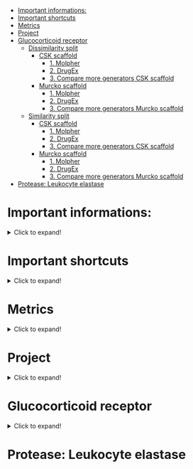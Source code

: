
- [Important informations:](#important-informations)
- [Important shortcuts](#important-shortcuts)
- [Metrics](#metrics)
- [Project](#project)
- [Glucocorticoid receptor](#glucocorticoid-receptor)
  - [Dissimilarity split](#dissimilarity-split)
    - [CSK scaffold](#csk-scaffold)
      - [1. Molpher](#1-molpher)
      - [2. DrugEx](#2-drugex)
      - [3. Compare more generators CSK scaffold](#3-compare-more-generators-csk-scaffold)
    - [Murcko scaffold](#murcko-scaffold)
      - [1. Molpher](#1-molpher-1)
      - [2. DrugEx](#2-drugex-1)
      - [3. Compare more generators Murcko scaffold](#3-compare-more-generators-murcko-scaffold)
  - [Similarity split](#similarity-split)
    - [CSK scaffold](#csk-scaffold-1)
      - [1. Molpher](#1-molpher-2)
      - [2. DrugEx](#2-drugex-2)
      - [3. Compare more generators CSK scaffold](#3-compare-more-generators-csk-scaffold-1)
    - [Murcko scaffold](#murcko-scaffold-1)
      - [1. Molpher](#1-molpher-3)
      - [2. DrugEx](#2-drugex-3)
      - [3. Compare more generators Murcko scaffold](#3-compare-more-generators-murcko-scaffold-1)
- [Protease: Leukocyte elastase](#protease-leukocyte-elastase)

# Important informations: 

<details>
  <summary>Click to expand!</summary>
  
* ChEMBL 31: download 18.1.2023
* conda environment is rdkit-env(conda activate rdkit-env)
* data are download in 22.02.2023
* Used descriptors: Morgan Fingerprint r=3, 2048
* Threshold for nuclear receptor - <0-100> nM
* Threshold for protease - <0-1000> nM
* IC50 - pouzita merena aktivita
* for splitting to 5 clusters used Kmedoids algorithm with Tanimoto distance (because in K-medoids we can change the distance, because in K-means they used Euclidian distance)

</details>



# Important shortcuts
<details>
  <summary>Click to expand!</summary>

* cIS = compound Input Set
* sIS = scaffold Input Set
* cRS = compound Recall Set
* sRS = scaffold Recall Set
* cOS = compound Output Set
* dis = Dissimilarity split
* sim = Similarity split

</details>



# Metrics
<details>
  <summary>Click to expand!</summary>

<script src="https://polyfill.io/v3/polyfill.min.js?features=es6"></script>
<script id="MathJax-script" async src="https://cdn.jsdelivr.net/npm/mathjax@3/es5/tex-mml-chtml.js"></script>
Here we need to add information about metrics and formula


tRS - count of active compounds which have active scaffold in cOS<br/>
SS - cOS size <br/>
NS - unique new scaffolds in cOS<br/>
NAS - unique active scaffolds in cRS<br/>
UAS - unique scaffods in cRS <br/>

|             | |
|-------------|-|
|▪ True positive recall all (TUPOR) – | $$TUPOR = {{NAS} \over UAS}$$ |
|▪ Set scaffold yield (SESY) –| $$SESY = {{NS} \over SS}$$ |
|▪ Absolute set scaffold recall (ASER) –| $$ASER = {{tRS} \over SS}$$ |

</details>



# Project
<details>
  <summary>Click to expand!</summary>

The goal of the project is to experimentally test the behavior of metrics I have designed for two different molecular generators and compare them with each other. Within the scope of this project, two molecular generators will be tested: DrugEx, which is based on deep learning, and Molpher, which is based on evolutionary algorithms.

<img src = "img/main_steps.jpg" width = '30%' height = "20%">

<font size = "3"><strong> Split into Input Set and Recall Set:</strong></font>

For splitting data to clusters we convert data to CSK scaffolds and try to split data based the scaffold similarity(tanimoto distance) using K-medoids algorithm <br/>
We divided all data for 5 clusters, and then for "dissimilarity" part we selectd four clusters for sIS and another one to sRS. And we done this five times. Than for creating cIS and cRS we found all compound wich have scaffold in sIS and sRS.</br>

<img src = "img/dissimilarity_split.jpg" width = '30%' height = "50%">

We divided all data for 5 clusters, and then for "similarity" part we select 20% from each clusters for sRS and other 80% from each cluster for sIS.

<img src = "img/similarity_split.jpg" width = '30%' height = "50%">

Clusters similarity (morgan fingerprint created by CSK scaffold, for calculation similarity using jaccard coefficient(Tanimoto similarity)):

||Cluster_0 |Cluster_1  | Cluster_2 | Cluster_3  | Cluster_4  |
|-------------|-------|-------|-------|---|-|
|Cluster_0| 1.0| 0.292929 | 0.27027| 0.220588|0.411765|
|Cluster_1| 0.292929| 1.0 | 0.237113|0.184783|0.270833|
|Cluster_2| 0.27027| 0.237113 | 1.0|0.315789|0.239437|
|Cluster_3| 0.220588 | 0.184783 | 0.315789|1.0|0.184615|
|Cluster_4| 0.411765 | 0.270833 | 0.239437|0.184615|1.0|

<br/>
<details>
  <summary><font size = "3"><strong> For see scaffolds in each cluster click to expand!</strong></font></summary>

|  cluster 0: |  cluster 1: | 
| ------------ | --- |
|<img src = "img/clusters/scaffolds_in_cluster_0.png" width = '90%' height = "50%">| <img src = "img/clusters/scaffolds_in_cluster_1.png" width = '90%' height = "50%">|

|  cluster 2: |  cluster 3: |
| ------------ | --- |
|<img src = "img/clusters/scaffolds_in_cluster_2.png" width = '80%' height = "50%">| <img src = "img/clusters/scaffolds_in_cluster_3.png" width = '80%' height = "50%">|

|  cluster 4: |  
| ------------ |
|<img src = "img/clusters/scaffolds_in_cluster_4.png" width = '80%' height = "50%">| 
</details>
<br/>

<details>
  <summary><font size = "3"><strong> For see statistic inside each cluster and Maximal and minimal tanimoto similarity in compounds click to expand!</strong></font></summary>

<details>
  <summary>
<font size = "4"><strong> Cluster_0:</strong></font></summary>

|  Statistics: | 
| ------------ | 
|<img src = "img/clusters/cluster_0/describe.png" width = '100%' height = "50%">|

|  Max_tanimoto: | 
| ------------ | 
|<img src = "img/clusters/cluster_0/max_tanimoto.png" width = '80%' height = "50%">| 

|  Min_tanimoto: | 
| ------------ | 
|<img src = "img/clusters/cluster_0/min_tanimoto.png" width = '80%' height = "50%">| 
</details>

<details>
  <summary><font size = "4"><strong> Cluster_1:</strong></font></summary>

|  Statistics: | 
| ------------ | 
|<img src = "img/clusters/cluster_1/describe.png" width = '100%' height = "50%">|

|  Max_tanimoto: | 
| ------------ | 
|<img src = "img/clusters/cluster_1/max_tanimoto.png" width = '80%' height = "50%">| 

|  Min_tanimoto: | 
| ------------ | 
|<img src = "img/clusters/cluster_1/min_tanimoto.png" width = '80%' height = "50%">| 

</details>
<details>
  <summary><font size = "4"><strong> Cluster_2:</strong></font></summary>

|  Statistics: | 
| ------------ | 
|<img src = "img/clusters/cluster_2/describe.png" width = '100%' height = "50%">|

|  Max_tanimoto: | 
| ------------ | 
|<img src = "img/clusters/cluster_2/max_tanimoto.png" width = '80%' height = "50%">| 

|  Min_tanimoto: | 
| ------------ | 
|<img src = "img/clusters/cluster_2/min_tanimoto.png" width = '80%' height = "50%">| 

</details>
<details>
  <summary><font size = "4"><strong> Cluster_3:</strong></font></summary>

|  Statistics: | 
| ------------ | 
|<img src = "img/clusters/cluster_3/describe.png" width = '100%' height = "50%">|

|  Max_tanimoto: | 
| ------------ | 
|<img src = "img/clusters/cluster_3/max_tanimoto.png" width = '80%' height = "50%">| 

|  Min_tanimoto: | 
| ------------ | 
|<img src = "img/clusters/cluster_3/min_tanimoto.png" width = '80%' height = "50%">| 

</details>
<details>
  <summary><font size = "4"><strong> Cluster_4:</strong></font></summary>

|  Statistics: | 
| ------------ | 
|<img src = "img/clusters/cluster_4/describe.png" width = '100%' height = "50%">|

|  Max_tanimoto: | 
| ------------ | 
|<img src = "img/clusters/cluster_4/max_tanimoto.png" width = '80%' height = "50%">| 

|  Min_tanimoto: | 
| ------------ | 
|<img src = "img/clusters/cluster_4/min_tanimoto.png" width = '80%' height = "50%">| 

</details>
<details>
  <summary><font size = "4"><strong> All statistics:</strong></font></summary>

|  cluster 0: |  cluster 1: |  cluster 2: |  cluster 3: |  cluster 4: | 
| ------------ | --- |--- |--- |--- |
|<img src = "img/clusters/cluster_0/describe.png" width = '90%' height = "50%">| <img src = "img/clusters/cluster_1/describe.png" width = '90%' height = "50%">|<img src = "img/clusters/cluster_2/describe.png" width = '90%' height = "50%">|<img src = "img/clusters/cluster_3/describe.png" width = '90%' height = "50%">|<img src = "img/clusters/cluster_4/describe.png" width = '90%' height = "50%">|
</details>
</details>
</details>


# Glucocorticoid receptor
<details>
  <summary>Click to expand!</summary>

## Dissimilarity split
<details>
  <summary></summary>


### CSK scaffold
<details>
  <summary></summary>

#### 1. Molpher
<details>
  <summary></summary>

 I ran 135 022 jobs in the cluster. 

<details>
  <summary>For information about runs click to expand!</summary>

<font size = "2"><strong> Percentage Table for completed/good runs:</strong></font>

| Name | Ended runs | Percentage |All running runs    | Not good runs|
|-------------|-------|-------|-------|--|
|Cluster_0_dis| 11 039| 41.3% | 26 732|15693|
|Cluster_1_dis| 11 013| 38.3% | 28 730|17717|
|Cluster_2_dis| 11 093| 41.5% | 26 732|15639|
|Cluster_3_dis| 7 755 | 28.3% | 27 389|19634|
|Cluster_4_dis| 5 814 | 22.8% | 25 439|19625
</details>

<details>
  <summary>For information about time click to expand!</summary>
<font size = "2"><strong> Table for time for each cluster:</strong></font>

| Name | Times in hour for good runs| Times for bad runs| 
|-------------|-------|---|
|Cluster_0_dis| 140.3|5230|
|Cluster_1_dis| 92.74|5905|
|Cluster_2_dis| 95.14|5213|
|Cluster_3_dis| 100 |6544|
|Cluster_4_dis| 103 |6541|

<font size = "2"><strong>
* Avarage time: 106.236
* Avarage time for bad runs:  20 min
* Avarage time for Molpher running: 5993 hours
</strong></font>
</details>


<font size = "3"><strong> Resulting table for dissimilarity split and CSK scaffolds:</strong></font>


[HTML file with results](data/results/Glucocorticoid_receptor/csk_scaffolds/dis/Molpher/df_all_clusters_with_mean.html)



| name         | type_cluster | scaffold | uniq_scaffolds | set_size    | TUPOR_ | TUPOR     | SESY      | ASER      | tRS     |
| ------------ | ------------ | -------- | -------------- | ----------- | ------ | --------- | --------- | --------- | ------- |
| Molpher_0    | dis          | csk      | 135,545.0      | 1,187,859.0 | 16/42  | 0.3809524 | 0.1141087 | 0.0033868 | 4,023.0 |
| Molpher_1    | dis          | csk      | 132,077.0      | 1,211,203.0 | 18/36  | 0.5       | 0.1090461 | 0.0013293 | 1,610.0 |
| Molpher_2    | dis          | csk      | 137,303.0      | 1,178,785.0 | 12/42  | 0.2857143 | 0.1164784 | 0.0002333 | 275.0   |
| Molpher_3    | dis          | csk      | 116,723.0      | 891,650.0   | 23/40  | 0.575     | 0.1309067 | 0.0077059 | 6,871.0 |
| Molpher_4    | dis          | csk      | 106,618.0      | 707,678.0   | 38/46  | 0.826087  | 0.1506589 | 0.0107182 | 7,585.0 |
| Molpher_mean | dis          | csk      | 125,653.2      | 1,035,435.0 | -      | 0.5135507 | 0.1242398 | 0.0046747 | 4,072.8 |




|   <!-- -->              |    <!-- -->             |    <!-- -->             |
|-------------------------|-------------------------|-------------------------|
|<img src = "img/plots/Glucocorticoid_receptor/dis/csk_scaffolds/Molpher/metrics_compare_TUPOR_to_ASER.png" width = '80%' height = "50%">| <img src = "img/plots/Glucocorticoid_receptor/dis/csk_scaffolds/Molpher/metrics_compare_dual_TUPOR_to_ASER.png" width = '80%' height = "50%">|<img src = "img/plots/Glucocorticoid_receptor/dis/csk_scaffolds/Molpher/scatter_plot_metrics_compare_TUPOR_to_ASER.png" width = '80%' height = "50%">|
<img src = "img/plots/Glucocorticoid_receptor/dis/csk_scaffolds/Molpher/metrics_compare_SESY_to_ASER.png" width = '80%' height = "50%">| <img src = "img/plots/Glucocorticoid_receptor/dis/csk_scaffolds/Molpher/metrics_compare_dual_SESY_to_ASER.png" width = '80%' height = "50%">|<img src = "img/plots/Glucocorticoid_receptor/dis/csk_scaffolds/Molpher/scatter_plot_metrics_compare_SESY_to_ASER.png" width = '80%' height = "50%">|
<img src = "img/plots/Glucocorticoid_receptor/dis/csk_scaffolds/Molpher/metrics_compare_TUPOR_to_SESY.png" width = '80%' height = "50%">| <img src = "img/plots/Glucocorticoid_receptor/dis/csk_scaffolds/Molpher/metrics_compare_dual_TUPOR_to_SESY.png" width = '80%' height = "50%">|<img src = "img/plots/Glucocorticoid_receptor/dis/csk_scaffolds/Molpher/scatter_plot_metrics_compare_TUPOR_to_SESY.png" width = '80%' height = "50%">|
<img src = "img/plots/Glucocorticoid_receptor/dis/csk_scaffolds/Molpher/metrics_compare_uniq_scaffolds_to_tRS.png" width = '80%' height = "50%">| <img src = "img/plots/Glucocorticoid_receptor/dis/csk_scaffolds/Molpher/metrics_compare_dual_uniq_scaffolds_to_tRS.png" width = '80%' height = "50%">|<img src = "img/plots/Glucocorticoid_receptor/dis/csk_scaffolds/Molpher/scatter_plot_metrics_compare_uniq_scaffolds_to_tRS.png" width = '80%' height = "50%">|

<details>
  <summary><font size = "2"> Two the most common active scaffolds with count:</font></summary>

|  cluster 0: |  cluster 1: | 
| ------------ | --- |
|<img src = "img/the_most_common_scaffolds/Glucocorticoid_receptor/dis/csk_scaffolds/Molpher/the_most_common_0.png" width = '500%' height = "80%">| <img src = "img/the_most_common_scaffolds/Glucocorticoid_receptor/dis/csk_scaffolds/Molpher/the_most_common_1.png" width = '150%' height = "80%">|

|  cluster 2: |  cluster 3: |
| ------------ | --- |
|<img src = "img/the_most_common_scaffolds/Glucocorticoid_receptor/dis/csk_scaffolds/Molpher/the_most_common_2.png" width = '150%' height = "80%">| <img src = "img/the_most_common_scaffolds/Glucocorticoid_receptor/dis/csk_scaffolds/Molpher/the_most_common_3.png" width = '150%' height = "80%">|

|  cluster 4: |  
| ------------ |
|<img src = "img/the_most_common_scaffolds/Glucocorticoid_receptor/dis/csk_scaffolds/Molpher/the_most_common_4.png" width = '150%' height = "80%">| 
</details>
<br/>

<details>
  <summary><font size = "2"> The most common scaffolds (calculation using active and non-active scaffolds):</font></summary>

|  cluster 0: |  cluster 1: | 
| ------------ | --- |
|<img src = "img/the_most_common_scaffolds/Glucocorticoid_receptor/dis/csk/Molpher/the_most_common_within_every_clusters_0.png" width = '120%' height = "120%">| <img src = "img/the_most_common_scaffolds/Glucocorticoid_receptor/dis/csk/Molpher/the_most_common_within_every_clusters_1.png" width = '120%' height = "120%">|

|  cluster 2: |  cluster 3: |
| ------------ | --- |
|<img src = "img/the_most_common_scaffolds/Glucocorticoid_receptor/dis/csk/Molpher/the_most_common_within_every_clusters_2.png" width = '120%' height = "120%">| <img src = "img/the_most_common_scaffolds/Glucocorticoid_receptor/dis/csk/Molpher/the_most_common_within_every_clusters_3.png" width = '120%' height = "120%">|

|  cluster 4: |  
| ------------ |
|<img src = "img/the_most_common_scaffolds/Glucocorticoid_receptor/dis/csk/Molpher/the_most_common_within_every_clusters_4.png" width = '120%' height = "120%">|
</details>
</details>

#### 2. DrugEx

<details>
  <summary></summary>

<details>
  <summary>For information about time click to expand!</summary>

| Name | Times in hour|
|-------------|-------|
|Cluster_0_dis| 32.16|
|Cluster_1_dis| 34.11|
|Cluster_2_dis| 35.48|
|Cluster_3_dis| 30.7|
|Cluster_4_dis| 32.86|

<br/>
<font size = "2"><strong> Avarage time: 33.062 </strong></font>

</details>

<font size = "3"><strong> Resulting table for dissimilarity split and CSK scaffolds:</strong></font>


[HTML file with results](data/results/Glucocorticoid_receptor/csk_scaffolds/dis/DrugEx/df_all_clusters_with_mean.html)


| name        | type_cluster | scaffold | uniq_scaffolds | set_size    | TUPOR_ | TUPOR     | SESY      | ASER      | tRS     |
| ----------- | ------------ | -------- | -------------- | ----------- | ------ | --------- | --------- | --------- | ------- |
| DrugEx_0    | dis          | csk      | 135,545.0      | 1,187,859.0 | 16/42  | 0.3809524 | 0.1141087 | 0.0033868 | 4,023.0 |
| DrugEx_1    | dis          | csk      | 132,077.0      | 1,211,203.0 | 18/36  | 0.5       | 0.1090461 | 0.0013293 | 1,610.0 |
| DrugEx_2    | dis          | csk      | 137,303.0      | 1,178,785.0 | 12/42  | 0.2857143 | 0.1164784 | 0.0002333 | 275.0   |
| DrugEx_3    | dis          | csk      | 116,723.0      | 891,650.0   | 23/40  | 0.575     | 0.1309067 | 0.0077059 | 6,871.0 |
| DrugEx_4    | dis          | csk      | 106,618.0      | 707,678.0   | 38/46  | 0.826087  | 0.1506589 | 0.0107182 | 7,585.0 |
| DrugEx_mean | dis          | csk      | 125,653.2      | 1,035,435.0 | -      | 0.5135507 | 0.1242398 | 0.0046747 | 4,072.8 |




|   <!-- -->              |    <!-- -->             |    <!-- -->             |
|-------------------------|-------------------------|-------------------------|
|<img src = "img/plots/Glucocorticoid_receptor/dis/csk_scaffolds/DrugEx/metrics_compare_TUPOR_to_ASER.png" width = '80%' height = "50%">| <img src = "img/plots/Glucocorticoid_receptor/dis/csk_scaffolds/DrugEx/metrics_compare_dual_TUPOR_to_ASER.png" width = '80%' height = "50%">|<img src = "img/plots/Glucocorticoid_receptor/dis/csk_scaffolds/DrugEx/scatter_plot_metrics_compare_TUPOR_to_ASER.png" width = '80%' height = "50%">|
<img src = "img/plots/Glucocorticoid_receptor/dis/csk_scaffolds/DrugEx/metrics_compare_SESY_to_ASER.png" width = '80%' height = "50%">| <img src = "img/plots/Glucocorticoid_receptor/dis/csk_scaffolds/DrugEx/metrics_compare_dual_SESY_to_ASER.png" width = '80%' height = "50%">|<img src = "img/plots/Glucocorticoid_receptor/dis/csk_scaffolds/DrugEx/scatter_plot_metrics_compare_SESY_to_ASER.png" width = '80%' height = "50%">|
<img src = "img/plots/Glucocorticoid_receptor/dis/csk_scaffolds/DrugEx/metrics_compare_TUPOR_to_SESY.png" width = '80%' height = "50%">| <img src = "img/plots/Glucocorticoid_receptor/dis/csk_scaffolds/DrugEx/metrics_compare_dual_TUPOR_to_SESY.png" width = '80%' height = "50%">|<img src = "img/plots/Glucocorticoid_receptor/dis/csk_scaffolds/DrugEx/scatter_plot_metrics_compare_TUPOR_to_SESY.png" width = '80%' height = "50%">|
<img src = "img/plots/Glucocorticoid_receptor/dis/csk_scaffolds/DrugEx/metrics_compare_uniq_scaffolds_to_tRS.png" width = '80%' height = "50%">| <img src = "img/plots/Glucocorticoid_receptor/dis/csk_scaffolds/DrugEx/metrics_compare_dual_uniq_scaffolds_to_tRS.png" width = '80%' height = "50%">|<img src = "img/plots/Glucocorticoid_receptor/dis/csk_scaffolds/DrugEx/scatter_plot_metrics_compare_uniq_scaffolds_to_tRS.png" width = '80%' height = "50%">|


<details>
  <summary><font size = "2"> Two the most common active scaffolds with count:</font></summary>

|  cluster 0: |  cluster 1: | 
| ------------ | --- |
|<img src = "img/the_most_common_scaffolds/Glucocorticoid_receptor/dis/csk_scaffolds/DrugEx/the_most_common_0.png" width = '500%' height = "80%">| <img src = "img/the_most_common_scaffolds/Glucocorticoid_receptor/dis/csk_scaffolds/DrugEx/the_most_common_1.png" width = '150%' height = "80%">|

|  cluster 2: |  cluster 3: |
| ------------ | --- |
|<img src = "img/the_most_common_scaffolds/Glucocorticoid_receptor/dis/csk_scaffolds/DrugEx/the_most_common_2.png" width = '150%' height = "80%">| <img src = "img/the_most_common_scaffolds/Glucocorticoid_receptor/dis/csk_scaffolds/DrugEx/the_most_common_3.png" width = '150%' height = "80%">|

|  cluster 4: |  
| ------------ |
|<img src = "img/the_most_common_scaffolds/Glucocorticoid_receptor/dis/csk_scaffolds/DrugEx/the_most_common_4.png" width = '150%' height = "80%">| 
</details>
<br/>


</details>


#### 3. Compare more generators CSK scaffold
<details>
  <summary></summary>




<font size = "3"><strong> The resulting table displays calculated all metrics CSK type, type of split data is dis:</strong></font>


| name         | type_cluster | scaffold | uniq_scaffolds | set_size    | TUPOR_ | TUPOR     | SESY      | ASER      | tRS      |
| ------------ | ------------ | -------- | -------------- | ----------- | ------ | --------- | --------- | --------- | -------- |
| Molpher_mean | dis          | csk      | 125,653.2      | 1,035,435.0 | -      | 0.5135507 | 0.1242398 | 0.0046747 | 4,072.8  |
| DrugEx_mean  | dis          | csk      | 322,088.0      | 999,912.0   | -      | 0.5554555 | 0.3221176 | 0.0127084 | 12,707.4 |





|   <!-- -->              |    <!-- -->             |
|-------------------------|-------------------------|
|<img src = "img/plots/Glucocorticoid_receptor/dis/csk_scaffolds/compare/metrics_compare_TUPOR_to_ASER.png" width = '80%' height = "50%">| <img src = "img/plots/Glucocorticoid_receptor/dis/csk_scaffolds/compare/metrics_compare_dual_TUPOR_to_ASER.png" width = '80%' height = "50%">|
<img src = "img/plots/Glucocorticoid_receptor/dis/csk_scaffolds/compare/metrics_compare_SESY_to_ASER.png" width = '80%' height = "50%">| <img src = "img/plots/Glucocorticoid_receptor/dis/csk_scaffolds/compare/metrics_compare_dual_SESY_to_ASER.png" width = '80%' height = "50%">|
<img src = "img/plots/Glucocorticoid_receptor/dis/csk_scaffolds/compare/metrics_compare_TUPOR_to_SESY.png" width = '80%' height = "50%">| <img src = "img/plots/Glucocorticoid_receptor/dis/csk_scaffolds/compare/metrics_compare_dual_TUPOR_to_SESY.png" width = '80%' height = "50%">|
<img src = "img/plots/Glucocorticoid_receptor/dis/csk_scaffolds/compare/metrics_compare_uniq_scaffolds_to_tRS.png" width = '80%' height = "50%">| <img src = "img/plots/Glucocorticoid_receptor/dis/csk_scaffolds/compare/metrics_compare_dual_uniq_scaffolds_to_tRS.png" width = '80%' height = "50%">|




</details>
</details>

### Murcko scaffold
<details>
  <summary></summary>

#### 1. Molpher
<details>
  <summary></summary>


<details>
  <summary>For information about runs click to expand!</summary>

<font size = "2"><strong> Percentage Table for completed/good runs:</strong></font>

| Name | Ended runs | Percentage |All running runs    | Not good runs|
|-------------|-------|-------|-------|--|
|Cluster_0_dis| 11 039| 41.3% | 26 732|15693|
|Cluster_1_dis| 11 013| 38.3% | 28 730|17717|
|Cluster_2_dis| 11 093| 41.5% | 26 732|15639|
|Cluster_3_dis| 7 755 | 28.3% | 27 389|19634|
|Cluster_4_dis| 5 814 | 22.8% | 25 439|19625
</details>

<details>
  <summary>For information about time click to expand!</summary>
<font size = "2"><strong> Table for time for each cluster:</strong></font>

| Name | Times in hour for good runs| Times for bad runs| 
|-------------|-------|---|
|Cluster_0_dis| 140.3|5230|
|Cluster_1_dis| 92.74|5905|
|Cluster_2_dis| 95.14|5213|
|Cluster_3_dis| 100 |6544|
|Cluster_4_dis| 103 |6541|

<font size = "2"><strong>
* Avarage time: 106.236
* Avarage time for bad runs:  20 min
* Avarage time for Molpher running: 5993 hours
</strong></font>
</details>


<font size = "3"><strong> Resulting table for dissimilarity split and Murcko scaffolds:</strong></font>


[HTML file with results](data/results/Glucocorticoid_receptor/murcko_scaffolds/dis/Molpher/df_all_clusters_with_mean.html)



| name         | type_cluster | scaffold | uniq_scaffolds | set_size    | TUPOR_ | TUPOR     | SESY      | ASER      | tRS     |
| ------------ | ------------ | -------- | -------------- | ----------- | ------ | --------- | --------- | --------- | ------- |
| Molpher_0    | dis          | murcko   | 294,677.0      | 1,187,870.0 | 10/101 | 0.0990099 | 0.2480718 | 0.0014143 | 1,680.0 |
| Molpher_1    | dis          | murcko   | 292,568.0      | 1,211,203.0 | 11/49  | 0.2244898 | 0.2415516 | 3.3e-05   | 40.0    |
| Molpher_2    | dis          | murcko   | 298,912.0      | 1,178,796.0 | 4/67   | 0.0597015 | 0.253574  | 0.0001383 | 163.0   |
| Molpher_3    | dis          | murcko   | 236,433.0      | 891,658.0   | 21/83  | 0.253012  | 0.2651611 | 0.0048752 | 4,347.0 |
| Molpher_4    | dis          | murcko   | 201,025.0      | 707,678.0   | 21/108 | 0.1944444 | 0.2840628 | 0.0014385 | 1,018.0 |
| Molpher_mean | dis          | murcko   | 264,723.0      | 1,035,441.0 | -      | 0.1661315 | 0.2584842 | 0.0015799 | 1,449.6 |




|   <!-- -->              |    <!-- -->             |    <!-- -->             |
|-------------------------|-------------------------|-------------------------|
|<img src = "img/plots/Glucocorticoid_receptor/dis/murcko_scaffolds/Molpher/metrics_compare_TUPOR_to_ASER.png" width = '80%' height = "50%">| <img src = "img/plots/Glucocorticoid_receptor/dis/murcko_scaffolds/Molpher/metrics_compare_dual_TUPOR_to_ASER.png" width = '80%' height = "50%">|<img src = "img/plots/Glucocorticoid_receptor/dis/murcko_scaffolds/Molpher/scatter_plot_metrics_compare_TUPOR_to_ASER.png" width = '80%' height = "50%">|
<img src = "img/plots/Glucocorticoid_receptor/dis/murcko_scaffolds/Molpher/metrics_compare_SESY_to_ASER.png" width = '80%' height = "50%">| <img src = "img/plots/Glucocorticoid_receptor/dis/murcko_scaffolds/Molpher/metrics_compare_dual_SESY_to_ASER.png" width = '80%' height = "50%">|<img src = "img/plots/Glucocorticoid_receptor/dis/murcko_scaffolds/Molpher/scatter_plot_metrics_compare_SESY_to_ASER.png" width = '80%' height = "50%">|
<img src = "img/plots/Glucocorticoid_receptor/dis/murcko_scaffolds/Molpher/metrics_compare_TUPOR_to_SESY.png" width = '80%' height = "50%">| <img src = "img/plots/Glucocorticoid_receptor/dis/murcko_scaffolds/Molpher/metrics_compare_dual_TUPOR_to_SESY.png" width = '80%' height = "50%">|<img src = "img/plots/Glucocorticoid_receptor/dis/murcko_scaffolds/Molpher/scatter_plot_metrics_compare_TUPOR_to_SESY.png" width = '80%' height = "50%">|
<img src = "img/plots/Glucocorticoid_receptor/dis/murcko_scaffolds/Molpher/metrics_compare_uniq_scaffolds_to_tRS.png" width = '80%' height = "50%">| <img src = "img/plots/Glucocorticoid_receptor/dis/murcko_scaffolds/Molpher/metrics_compare_dual_uniq_scaffolds_to_tRS.png" width = '80%' height = "50%">|<img src = "img/plots/Glucocorticoid_receptor/dis/murcko_scaffolds/Molpher/scatter_plot_metrics_compare_uniq_scaffolds_to_tRS.png" width = '80%' height = "50%">|

<details>
  <summary><font size = "2"> Two the most common active scaffolds with count:</font></summary>

|  cluster 0: |  cluster 1: | 
| ------------ | --- |
|<img src = "img/the_most_common_scaffolds/Glucocorticoid_receptor/dis/murcko_scaffolds/Molpher/the_most_common_0.png" width = '500%' height = "80%">| <img src = "img/the_most_common_scaffolds/Glucocorticoid_receptor/dis/murcko_scaffolds/Molpher/the_most_common_1.png" width = '150%' height = "80%">|

|  cluster 2: |  cluster 3: |
| ------------ | --- |
|<img src = "img/the_most_common_scaffolds/Glucocorticoid_receptor/dis/murcko_scaffolds/Molpher/the_most_common_2.png" width = '150%' height = "80%">| <img src = "img/the_most_common_scaffolds/Glucocorticoid_receptor/dis/murcko_scaffolds/Molpher/the_most_common_3.png" width = '150%' height = "80%">|

|  cluster 4: |  
| ------------ |
|<img src = "img/the_most_common_scaffolds/Glucocorticoid_receptor/dis/murcko_scaffolds/Molpher/the_most_common_4.png" width = '150%' height = "80%">| 
</details>
<br/>

<details>
  <summary><font size = "2"> The most common scaffolds (calculation using active and non-active scaffolds):</font></summary>

|  cluster 0: |  cluster 1: | 
| ------------ | --- |
|<img src = "img/the_most_common_scaffolds/Glucocorticoid_receptor/dis/murcko/Molpher/the_most_common_within_every_clusters_0.png" width = '120%' height = "120%">| <img src = "img/the_most_common_scaffolds/Glucocorticoid_receptor/dis/murcko/Molpher/the_most_common_within_every_clusters_1.png" width = '120%' height = "120%">|

|  cluster 2: |  cluster 3: |
| ------------ | --- |
|<img src = "img/the_most_common_scaffolds/Glucocorticoid_receptor/dis/murcko/Molpher/the_most_common_within_every_clusters_2.png" width = '120%' height = "120%">| <img src = "img/the_most_common_scaffolds/Glucocorticoid_receptor/dis/murcko/Molpher/the_most_common_within_every_clusters_3.png" width = '120%' height = "120%">|

|  cluster 4: |  
| ------------ |
|<img src = "img/the_most_common_scaffolds/Glucocorticoid_receptor/dis/murcko/Molpher/the_most_common_within_every_clusters_4.png" width = '120%' height = "120%">|
</details>
</details>

#### 2. DrugEx

<details>
  <summary></summary>

<details>
  <summary>For information about time click to expand!</summary>

| Name | Times in hour|
|-------------|-------|
|Cluster_0_dis| 32.16|
|Cluster_1_dis| 34.11|
|Cluster_2_dis| 35.48|
|Cluster_3_dis| 30.7|
|Cluster_4_dis| 32.86|

<br/>
<font size = "2"><strong> Avarage time: 33.062 </strong></font>

</details>

<font size = "3"><strong> Resulting table for dissimilarity split and Murcko scaffolds:</strong></font>


[HTML file with results](data/results/Glucocorticoid_receptor/murcko_scaffolds/dis/DrugEx/df_all_clusters_with_mean.html)

|             |              |          |                |             |        |           |           |           |         |
| ----------- | ------------ | -------- | -------------- | ----------- | ------ | --------- | --------- | --------- | ------- |
| name        | type_cluster | scaffold | uniq_scaffolds | set_size    | TUPOR_ | TUPOR     | SESY      | ASER      | tRS     |
| DrugEx_0    | dis          | murcko   | 693,078.0      | 1,000,000.0 | 14/101 | 0.1386139 | 0.693078  | 0.003156  | 3,156.0 |
| DrugEx_1    | dis          | murcko   | 680,537.0      | 1,000,000.0 | 4/49   | 0.0816327 | 0.680537  | 2.9e-05   | 29.0    |
| DrugEx_2    | dis          | murcko   | 780,801.0      | 1,000,000.0 | 8/67   | 0.119403  | 0.780801  | 0.000216  | 216.0   |
| DrugEx_3    | dis          | murcko   | 704,301.0      | 1,000,000.0 | 14/83  | 0.1686747 | 0.704301  | 0.000588  | 588.0   |
| DrugEx_4    | dis          | murcko   | 685,372.0      | 1,000,000.0 | 33/108 | 0.3055556 | 0.685372  | 0.002277  | 2,277.0 |
| DrugEx_mean | dis          | murcko   | 708,817.8      | 1,000,000.0 | -      | 0.162776  | 0.7088178 | 0.0012532 | 1,253.2 |




|   <!-- -->              |    <!-- -->             |    <!-- -->             |
|-------------------------|-------------------------|-------------------------|
|<img src = "img/plots/Glucocorticoid_receptor/dis/murcko_scaffolds/DrugEx/metrics_compare_TUPOR_to_ASER.png" width = '80%' height = "50%">| <img src = "img/plots/Glucocorticoid_receptor/dis/murcko_scaffolds/DrugEx/metrics_compare_dual_TUPOR_to_ASER.png" width = '80%' height = "50%">|<img src = "img/plots/Glucocorticoid_receptor/dis/murcko_scaffolds/DrugEx/scatter_plot_metrics_compare_TUPOR_to_ASER.png" width = '80%' height = "50%">|
<img src = "img/plots/Glucocorticoid_receptor/dis/murcko_scaffolds/DrugEx/metrics_compare_SESY_to_ASER.png" width = '80%' height = "50%">| <img src = "img/plots/Glucocorticoid_receptor/dis/murcko_scaffolds/DrugEx/metrics_compare_dual_SESY_to_ASER.png" width = '80%' height = "50%">|<img src = "img/plots/Glucocorticoid_receptor/dis/murcko_scaffolds/DrugEx/scatter_plot_metrics_compare_SESY_to_ASER.png" width = '80%' height = "50%">|
<img src = "img/plots/Glucocorticoid_receptor/dis/murcko_scaffolds/DrugEx/metrics_compare_TUPOR_to_SESY.png" width = '80%' height = "50%">| <img src = "img/plots/Glucocorticoid_receptor/dis/murcko_scaffolds/DrugEx/metrics_compare_dual_TUPOR_to_SESY.png" width = '80%' height = "50%">|<img src = "img/plots/Glucocorticoid_receptor/dis/murcko_scaffolds/DrugEx/scatter_plot_metrics_compare_TUPOR_to_SESY.png" width = '80%' height = "50%">|
<img src = "img/plots/Glucocorticoid_receptor/dis/murcko_scaffolds/DrugEx/metrics_compare_uniq_scaffolds_to_tRS.png" width = '80%' height = "50%">| <img src = "img/plots/Glucocorticoid_receptor/dis/murcko_scaffolds/DrugEx/metrics_compare_dual_uniq_scaffolds_to_tRS.png" width = '80%' height = "50%">|<img src = "img/plots/Glucocorticoid_receptor/dis/murcko_scaffolds/DrugEx/scatter_plot_metrics_compare_uniq_scaffolds_to_tRS.png" width = '80%' height = "50%">|


<details>
  <summary><font size = "2"> Two the most common active scaffolds with count:</font></summary>

|  cluster 0: |  cluster 1: | 
| ------------ | --- |
|<img src = "img/the_most_common_scaffolds/Glucocorticoid_receptor/dis/murcko_scaffolds/DrugEx/the_most_common_0.png" width = '500%' height = "80%">| <img src = "img/the_most_common_scaffolds/Glucocorticoid_receptor/dis/murcko_scaffolds/DrugEx/the_most_common_1.png" width = '150%' height = "80%">|

|  cluster 2: |  cluster 3: |
| ------------ | --- |
|<img src = "img/the_most_common_scaffolds/Glucocorticoid_receptor/dis/murcko_scaffolds/DrugEx/the_most_common_2.png" width = '150%' height = "80%">| <img src = "img/the_most_common_scaffolds/Glucocorticoid_receptor/dis/murcko_scaffolds/DrugEx/the_most_common_3.png" width = '150%' height = "80%">|

|  cluster 4: |  
| ------------ |
|<img src = "img/the_most_common_scaffolds/Glucocorticoid_receptor/dis/murcko_scaffolds/DrugEx/the_most_common_4.png" width = '150%' height = "80%">| 
</details>
<br/>


</details>


#### 3. Compare more generators Murcko scaffold
<details>
  <summary></summary>




<font size = "3"><strong> The resulting table displays calculated all metrics Murcko type, type of split data is dis:</strong></font>


| name         | type_cluster | scaffold | uniq_scaffolds | set_size    | TUPOR_ | TUPOR     | SESY      | ASER      | tRS     |
| ------------ | ------------ | -------- | -------------- | ----------- | ------ | --------- | --------- | --------- | ------- |
| Molpher_mean | dis          | murcko   | 264,723.0      | 1,035,441.0 | -      | 0.1661315 | 0.2584842 | 0.0015799 | 1,449.6 |
| DrugEx_mean  | dis          | murcko   | 708,817.8      | 1,000,000.0 | -      | 0.162776  | 0.7088178 | 0.0012532 | 1,253.2 |






|   <!-- -->              |    <!-- -->             |
|-------------------------|-------------------------|
|<img src = "img/plots/Glucocorticoid_receptor/dis/murcko_scaffolds/compare/metrics_compare_TUPOR_to_ASER.png" width = '80%' height = "50%">| <img src = "img/plots/Glucocorticoid_receptor/dis/murcko_scaffolds/compare/metrics_compare_dual_TUPOR_to_ASER.png" width = '80%' height = "50%">|
<img src = "img/plots/Glucocorticoid_receptor/dis/murcko_scaffolds/compare/metrics_compare_SESY_to_ASER.png" width = '80%' height = "50%">| <img src = "img/plots/Glucocorticoid_receptor/dis/murcko_scaffolds/compare/metrics_compare_dual_SESY_to_ASER.png" width = '80%' height = "50%">|
<img src = "img/plots/Glucocorticoid_receptor/dis/murcko_scaffolds/compare/metrics_compare_TUPOR_to_SESY.png" width = '80%' height = "50%">| <img src = "img/plots/Glucocorticoid_receptor/dis/murcko_scaffolds/compare/metrics_compare_dual_TUPOR_to_SESY.png" width = '80%' height = "50%">|
<img src = "img/plots/Glucocorticoid_receptor/dis/murcko_scaffolds/compare/metrics_compare_uniq_scaffolds_to_tRS.png" width = '80%' height = "50%">| <img src = "img/plots/Glucocorticoid_receptor/dis/murcko_scaffolds/compare/metrics_compare_dual_uniq_scaffolds_to_tRS.png" width = '80%' height = "50%">|




</details>
</details>
</details>



## Similarity split
<details>
  <summary></summary>

### CSK scaffold
<details>
  <summary></summary>

#### 1. Molpher
<details>
  <summary></summary>

<details>
  <summary>For information about runs click to expand!</summary>

<font size = "2"><strong> Percentage Table for completed/good runs:</strong></font>
Change!
| Name | Ended runs | Percentage |All running runs    | Not good runs|
|-------------|-------|-------|-------|--|
|Cluster_0_dis| 11 039| 41.3% | 26 732|15693|
|Cluster_1_dis| 11 013| 38.3% | 28 730|17717|
|Cluster_2_dis| 11 093| 41.5% | 26 732|15639|
|Cluster_3_dis| 7 755 | 28.3% | 27 389|19634|
|Cluster_4_dis| 5 814 | 22.8% | 25 439|19625
</details>

<details>
  <summary>For information about time click to expand!</summary>
<font size = "2"><strong> Table for time for each cluster:</strong></font>
Change!!!
| Name | Times in hour for good runs| Times for bad runs| 
|-------------|-------|---|
|Cluster_0_dis| 140.3|5230|
|Cluster_1_dis| 92.74|5905|
|Cluster_2_dis| 95.14|5213|
|Cluster_3_dis| 100 |6544|
|Cluster_4_dis| 103 |6541|

<font size = "2"><strong>
* Avarage time: 106.236
* Avarage time for bad runs:  20 min
* Avarage time for Molpher running: 5993 hours
</strong></font>
</details>


<font size = "3"><strong> Resulting table for similarity split and CSK scaffolds:</strong></font>


[HTML file with results](data/results/Glucocorticoid_receptor/csk_scaffolds/sim/Molpher/df_all_clusters_with_mean.html)



| name         | type_cluster | scaffold | uniq_scaffolds | set_size    | TUPOR_ | TUPOR     | SESY      | ASER      | tRS      |
| ------------ | ------------ | -------- | -------------- | ----------- | ------ | --------- | --------- | --------- | -------- |
| Molpher_0    | sim          | csk      | 140,008.0      | 1,107,575.0 | 32/44  | 0.7272727 | 0.1264095 | 0.0149994 | 16,613.0 |
| Molpher_1    | sim          | csk      | 129,729.0      | 1,037,819.0 | 29/42  | 0.6904762 | 0.1250016 | 0.016657  | 17,287.0 |
| Molpher_2    | sim          | csk      | 124,844.0      | 989,110.0   | 25/40  | 0.625     | 0.1262185 | 0.0113102 | 11,187.0 |
| Molpher_3    | sim          | csk      | 118,527.0      | 981,771.0   | 31/40  | 0.775     | 0.1207277 | 0.0118011 | 11,586.0 |
| Molpher_4    | sim          | csk      | 132,680.0      | 1,123,432.0 | 23/40  | 0.575     | 0.1181024 | 0.0021648 | 2,432.0  |
| Molpher_mean | sim          | csk      | 129,157.6      | 1,047,941.4 | -      | 0.6785498 | 0.1232919 | 0.0113865 | 11,821.0 |





|   <!-- -->              |    <!-- -->             |    <!-- -->             |
|-------------------------|-------------------------|-------------------------|
|<img src = "img/plots/Glucocorticoid_receptor/sim/csk_scaffolds/Molpher/metrics_compare_TUPOR_to_ASER.png" width = '80%' height = "50%">| <img src = "img/plots/Glucocorticoid_receptor/sim/csk_scaffolds/Molpher/metrics_compare_dual_TUPOR_to_ASER.png" width = '80%' height = "50%">|<img src = "img/plots/Glucocorticoid_receptor/sim/csk_scaffolds/Molpher/scatter_plot_metrics_compare_TUPOR_to_ASER.png" width = '80%' height = "50%">|
<img src = "img/plots/Glucocorticoid_receptor/sim/csk_scaffolds/Molpher/metrics_compare_SESY_to_ASER.png" width = '80%' height = "50%">| <img src = "img/plots/Glucocorticoid_receptor/sim/csk_scaffolds/Molpher/metrics_compare_dual_SESY_to_ASER.png" width = '80%' height = "50%">|<img src = "img/plots/Glucocorticoid_receptor/sim/csk_scaffolds/Molpher/scatter_plot_metrics_compare_SESY_to_ASER.png" width = '80%' height = "50%">|
<img src = "img/plots/Glucocorticoid_receptor/sim/csk_scaffolds/Molpher/metrics_compare_TUPOR_to_SESY.png" width = '80%' height = "50%">| <img src = "img/plots/Glucocorticoid_receptor/sim/csk_scaffolds/Molpher/metrics_compare_dual_TUPOR_to_SESY.png" width = '80%' height = "50%">|<img src = "img/plots/Glucocorticoid_receptor/sim/csk_scaffolds/Molpher/scatter_plot_metrics_compare_TUPOR_to_SESY.png" width = '80%' height = "50%">|
<img src = "img/plots/Glucocorticoid_receptor/sim/csk_scaffolds/Molpher/metrics_compare_uniq_scaffolds_to_tRS.png" width = '80%' height = "50%">| <img src = "img/plots/Glucocorticoid_receptor/sim/csk_scaffolds/Molpher/metrics_compare_dual_uniq_scaffolds_to_tRS.png" width = '80%' height = "50%">|<img src = "img/plots/Glucocorticoid_receptor/sim/csk_scaffolds/Molpher/scatter_plot_metrics_compare_uniq_scaffolds_to_tRS.png" width = '80%' height = "50%">|

<details>
  <summary><font size = "2"> Two the most common active scaffolds with count:</font></summary>

|  cluster 0: |  cluster 1: | 
| ------------ | --- |
|<img src = "img/the_most_common_scaffolds/Glucocorticoid_receptor/sim/csk_scaffolds/Molpher/the_most_common_0.png" width = '500%' height = "80%">| <img src = "img/the_most_common_scaffolds/Glucocorticoid_receptor/sim/csk_scaffolds/Molpher/the_most_common_1.png" width = '150%' height = "80%">|

|  cluster 2: |  cluster 3: |
| ------------ | --- |
|<img src = "img/the_most_common_scaffolds/Glucocorticoid_receptor/sim/csk_scaffolds/Molpher/the_most_common_2.png" width = '150%' height = "80%">| <img src = "img/the_most_common_scaffolds/Glucocorticoid_receptor/sim/csk_scaffolds/Molpher/the_most_common_3.png" width = '150%' height = "80%">|

|  cluster 4: |  
| ------------ |
|<img src = "img/the_most_common_scaffolds/Glucocorticoid_receptor/sim/csk_scaffolds/Molpher/the_most_common_4.png" width = '150%' height = "80%">| 
</details>
<br/>

<details>
  <summary><font size = "2"> The most common scaffolds (calculation using active and non-active scaffolds):</font></summary>

|  cluster 0: |  cluster 1: | 
| ------------ | --- |
|<img src = "img/the_most_common_scaffolds/Glucocorticoid_receptor/sim/csk/Molpher/the_most_common_within_every_clusters_0.png" width = '120%' height = "120%">| <img src = "img/the_most_common_scaffolds/Glucocorticoid_receptor/sim/csk/Molpher/the_most_common_within_every_clusters_1.png" width = '120%' height = "120%">|

|  cluster 2: |  cluster 3: |
| ------------ | --- |
|<img src = "img/the_most_common_scaffolds/Glucocorticoid_receptor/sim/csk/Molpher/the_most_common_within_every_clusters_2.png" width = '120%' height = "120%">| <img src = "img/the_most_common_scaffolds/Glucocorticoid_receptor/sim/csk/Molpher/the_most_common_within_every_clusters_3.png" width = '120%' height = "120%">|

|  cluster 4: |  
| ------------ |
|<img src = "img/the_most_common_scaffolds/Glucocorticoid_receptor/sim/csk/Molpher/the_most_common_within_every_clusters_4.png" width = '120%' height = "120%">|
</details>
</details>

#### 2. DrugEx

<details>
  <summary></summary>

<details>
  <summary>For information about time click to expand!</summary>
Changeee!
| Name | Times in hour|
|-------------|-------|
|Cluster_0_dis| 32.16|
|Cluster_1_dis| 34.11|
|Cluster_2_dis| 35.48|
|Cluster_3_dis| 30.7|
|Cluster_4_dis| 32.86|

<br/>
<font size = "2"><strong> Avarage time: 33.062 </strong></font>

</details>

<font size = "3"><strong> Resulting table for similarity split and CSK scaffolds:</strong></font>


[HTML file with results](data/results/Glucocorticoid_receptor/csk_scaffolds/sim/DrugEx/df_all_clusters_with_mean.html)


| name        | type_cluster | scaffold | uniq_scaffolds | set_size  | TUPOR_ | TUPOR     | SESY      | ASER      | tRS      |
| ----------- | ------------ | -------- | -------------- | --------- | ------ | --------- | --------- | --------- | -------- |
| DrugEx_0    | sim          | csk      | 278,465.0      | 999,918.0 | 33/44  | 0.75      | 0.2784878 | 0.0339388 | 33,936.0 |
| DrugEx_1    | sim          | csk      | 320,097.0      | 999,891.0 | 25/42  | 0.5952381 | 0.3201319 | 0.0227915 | 22,789.0 |
| DrugEx_2    | sim          | csk      | 284,268.0      | 999,921.0 | 23/40  | 0.575     | 0.2842905 | 0.0140661 | 14,065.0 |
| DrugEx_3    | sim          | csk      | 411,654.0      | 999,865.0 | 29/40  | 0.725     | 0.4117096 | 0.0176494 | 17,647.0 |
| DrugEx_4    | sim          | csk      | 399,490.0      | 999,837.0 | 22/40  | 0.55      | 0.3995551 | 0.0015653 | 1,565.0  |
| DrugEx_mean | sim          | csk      | 338,794.8      | 999,886.4 | -      | 0.6390476 | 0.338835  | 0.0180022 | 18,000.4 |




|   <!-- -->              |    <!-- -->             |    <!-- -->             |
|-------------------------|-------------------------|-------------------------|
|<img src = "img/plots/Glucocorticoid_receptor/sim/csk_scaffolds/DrugEx/metrics_compare_TUPOR_to_ASER.png" width = '80%' height = "50%">| <img src = "img/plots/Glucocorticoid_receptor/sim/csk_scaffolds/DrugEx/metrics_compare_dual_TUPOR_to_ASER.png" width = '80%' height = "50%">|<img src = "img/plots/Glucocorticoid_receptor/sim/csk_scaffolds/DrugEx/scatter_plot_metrics_compare_TUPOR_to_ASER.png" width = '80%' height = "50%">|
<img src = "img/plots/Glucocorticoid_receptor/sim/csk_scaffolds/DrugEx/metrics_compare_SESY_to_ASER.png" width = '80%' height = "50%">| <img src = "img/plots/Glucocorticoid_receptor/sim/csk_scaffolds/DrugEx/metrics_compare_dual_SESY_to_ASER.png" width = '80%' height = "50%">|<img src = "img/plots/Glucocorticoid_receptor/sim/csk_scaffolds/DrugEx/scatter_plot_metrics_compare_SESY_to_ASER.png" width = '80%' height = "50%">|
<img src = "img/plots/Glucocorticoid_receptor/sim/csk_scaffolds/DrugEx/metrics_compare_TUPOR_to_SESY.png" width = '80%' height = "50%">| <img src = "img/plots/Glucocorticoid_receptor/sim/csk_scaffolds/DrugEx/metrics_compare_dual_TUPOR_to_SESY.png" width = '80%' height = "50%">|<img src = "img/plots/Glucocorticoid_receptor/sim/csk_scaffolds/DrugEx/scatter_plot_metrics_compare_TUPOR_to_SESY.png" width = '80%' height = "50%">|
<img src = "img/plots/Glucocorticoid_receptor/sim/csk_scaffolds/DrugEx/metrics_compare_uniq_scaffolds_to_tRS.png" width = '80%' height = "50%">| <img src = "img/plots/Glucocorticoid_receptor/sim/csk_scaffolds/DrugEx/metrics_compare_dual_uniq_scaffolds_to_tRS.png" width = '80%' height = "50%">|<img src = "img/plots/Glucocorticoid_receptor/sim/csk_scaffolds/DrugEx/scatter_plot_metrics_compare_uniq_scaffolds_to_tRS.png" width = '80%' height = "50%">|


<details>
  <summary><font size = "2"> Two the most common active scaffolds with count:</font></summary>

|  cluster 0: |  cluster 1: | 
| ------------ | --- |
|<img src = "img/the_most_common_scaffolds/Glucocorticoid_receptor/sim/csk_scaffolds/DrugEx/the_most_common_0.png" width = '500%' height = "80%">| <img src = "img/the_most_common_scaffolds/Glucocorticoid_receptor/sim/csk_scaffolds/DrugEx/the_most_common_1.png" width = '150%' height = "80%">|

|  cluster 2: |  cluster 3: |
| ------------ | --- |
|<img src = "img/the_most_common_scaffolds/Glucocorticoid_receptor/sim/csk_scaffolds/DrugEx/the_most_common_2.png" width = '150%' height = "80%">| <img src = "img/the_most_common_scaffolds/Glucocorticoid_receptor/sim/csk_scaffolds/DrugEx/the_most_common_3.png" width = '150%' height = "80%">|

|  cluster 4: |  
| ------------ |
|<img src = "img/the_most_common_scaffolds/Glucocorticoid_receptor/sim/csk_scaffolds/DrugEx/the_most_common_4.png" width = '150%' height = "80%">| 
</details>
<br/>


</details>


#### 3. Compare more generators CSK scaffold
<details>
  <summary></summary>




<font size = "3"><strong> The resulting table displays calculated all metrics CSK type, type of split data is sim:</strong></font>

| name         | type_cluster | scaffold | uniq_scaffolds | set_size    | TUPOR_ | TUPOR     | SESY      | ASER      | tRS      |
| ------------ | ------------ | -------- | -------------- | ----------- | ------ | --------- | --------- | --------- | -------- |
| Molpher_mean | sim          | csk      | 129,157.6      | 1,047,941.4 | -      | 0.6785498 | 0.1232919 | 0.0113865 | 11,821.0 |
| DrugEx_mean  | sim          | csk      | 338,794.8      | 999,886.4   | -      | 0.6390476 | 0.338835  | 0.0180022 | 18,000.4 |





|   <!-- -->              |    <!-- -->             |
|-------------------------|-------------------------|
|<img src = "img/plots/Glucocorticoid_receptor/sim/csk_scaffolds/compare/metrics_compare_TUPOR_to_ASER.png" width = '80%' height = "50%">| <img src = "img/plots/Glucocorticoid_receptor/sim/csk_scaffolds/compare/metrics_compare_dual_TUPOR_to_ASER.png" width = '80%' height = "50%">|
<img src = "img/plots/Glucocorticoid_receptor/sim/csk_scaffolds/compare/metrics_compare_SESY_to_ASER.png" width = '80%' height = "50%">| <img src = "img/plots/Glucocorticoid_receptor/sim/csk_scaffolds/compare/metrics_compare_dual_SESY_to_ASER.png" width = '80%' height = "50%">|
<img src = "img/plots/Glucocorticoid_receptor/sim/csk_scaffolds/compare/metrics_compare_TUPOR_to_SESY.png" width = '80%' height = "50%">| <img src = "img/plots/Glucocorticoid_receptor/sim/csk_scaffolds/compare/metrics_compare_dual_TUPOR_to_SESY.png" width = '80%' height = "50%">|
<img src = "img/plots/Glucocorticoid_receptor/sim/csk_scaffolds/compare/metrics_compare_uniq_scaffolds_to_tRS.png" width = '80%' height = "50%">| <img src = "img/plots/Glucocorticoid_receptor/sim/csk_scaffolds/compare/metrics_compare_dual_uniq_scaffolds_to_tRS.png" width = '80%' height = "50%">|




</details>
</details>



### Murcko scaffold
<details>
  <summary></summary>

#### 1. Molpher
<details>
  <summary></summary>


<details>
  <summary>For information about runs click to expand!</summary>

<font size = "2"><strong> Percentage Table for completed/good runs:</strong></font>
Changeee!
| Name | Ended runs | Percentage |All running runs    | Not good runs|
|-------------|-------|-------|-------|--|
|Cluster_0_dis| 11 039| 41.3% | 26 732|15693|
|Cluster_1_dis| 11 013| 38.3% | 28 730|17717|
|Cluster_2_dis| 11 093| 41.5% | 26 732|15639|
|Cluster_3_dis| 7 755 | 28.3% | 27 389|19634|
|Cluster_4_dis| 5 814 | 22.8% | 25 439|19625
</details>

<details>
  <summary>For information about time click to expand!</summary>
<font size = "2"><strong> Table for time for each cluster:</strong></font>
Chage!!!!
| Name | Times in hour for good runs| Times for bad runs| 
|-------------|-------|---|
|Cluster_0_dis| 140.3|5230|
|Cluster_1_dis| 92.74|5905|
|Cluster_2_dis| 95.14|5213|
|Cluster_3_dis| 100 |6544|
|Cluster_4_dis| 103 |6541|

<font size = "2"><strong>
* Avarage time: 106.236
* Avarage time for bad runs:  20 min
* Avarage time for Molpher running: 5993 hours
</strong></font>
</details>


<font size = "3"><strong> Resulting table for similarity split and Murcko scaffolds:</strong></font>


[HTML file with results](data/results/Glucocorticoid_receptor/murcko_scaffolds/sim/Molpher/df_all_clusters_with_mean.html)


| name         | type_cluster | scaffold | uniq_scaffolds | set_size    | TUPOR_ | TUPOR     | SESY      | ASER      | tRS     |
| ------------ | ------------ | -------- | -------------- | ----------- | ------ | --------- | --------- | --------- | ------- |
| Molpher_0    | sim          | murcko   | 291,949.0      | 1,107,575.0 | 48/132 | 0.3636364 | 0.263593  | 0.0052457 | 5,810.0 |
| Molpher_1    | sim          | murcko   | 269,063.0      | 1,037,830.0 | 30/116 | 0.2586207 | 0.2592554 | 0.0083482 | 8,664.0 |
| Molpher_2    | sim          | murcko   | 260,028.0      | 989,126.0   | 14/62  | 0.2258065 | 0.2628866 | 0.0005025 | 497.0   |
| Molpher_3    | sim          | murcko   | 249,748.0      | 981,771.0   | 18/53  | 0.3396226 | 0.2543852 | 0.0024222 | 2,378.0 |
| Molpher_4    | sim          | murcko   | 281,697.0      | 1,123,493.0 | 13/45  | 0.2888889 | 0.2507332 | 0.0003222 | 362.0   |
| Molpher_mean | sim          | murcko   | 270,497.0      | 1,047,959.0 | -      | 0.295315  | 0.2581707 | 0.0033681 | 3,542.2 |





|   <!-- -->              |    <!-- -->             |    <!-- -->             |
|-------------------------|-------------------------|-------------------------|
|<img src = "img/plots/Glucocorticoid_receptor/sim/murcko_scaffolds/Molpher/metrics_compare_TUPOR_to_ASER.png" width = '80%' height = "50%">| <img src = "img/plots/Glucocorticoid_receptor/sim/murcko_scaffolds/Molpher/metrics_compare_dual_TUPOR_to_ASER.png" width = '80%' height = "50%">|<img src = "img/plots/Glucocorticoid_receptor/sim/murcko_scaffolds/Molpher/scatter_plot_metrics_compare_TUPOR_to_ASER.png" width = '80%' height = "50%">|
<img src = "img/plots/Glucocorticoid_receptor/sim/murcko_scaffolds/Molpher/metrics_compare_SESY_to_ASER.png" width = '80%' height = "50%">| <img src = "img/plots/Glucocorticoid_receptor/sim/murcko_scaffolds/Molpher/metrics_compare_dual_SESY_to_ASER.png" width = '80%' height = "50%">|<img src = "img/plots/Glucocorticoid_receptor/sim/murcko_scaffolds/Molpher/scatter_plot_metrics_compare_SESY_to_ASER.png" width = '80%' height = "50%">|
<img src = "img/plots/Glucocorticoid_receptor/sim/murcko_scaffolds/Molpher/metrics_compare_TUPOR_to_SESY.png" width = '80%' height = "50%">| <img src = "img/plots/Glucocorticoid_receptor/sim/murcko_scaffolds/Molpher/metrics_compare_dual_TUPOR_to_SESY.png" width = '80%' height = "50%">|<img src = "img/plots/Glucocorticoid_receptor/sim/murcko_scaffolds/Molpher/scatter_plot_metrics_compare_TUPOR_to_SESY.png" width = '80%' height = "50%">|
<img src = "img/plots/Glucocorticoid_receptor/sim/murcko_scaffolds/Molpher/metrics_compare_uniq_scaffolds_to_tRS.png" width = '80%' height = "50%">| <img src = "img/plots/Glucocorticoid_receptor/sim/murcko_scaffolds/Molpher/metrics_compare_dual_uniq_scaffolds_to_tRS.png" width = '80%' height = "50%">|<img src = "img/plots/Glucocorticoid_receptor/sim/murcko_scaffolds/Molpher/scatter_plot_metrics_compare_uniq_scaffolds_to_tRS.png" width = '80%' height = "50%">|

<details>
  <summary><font size = "2"> Two the most common active scaffolds with count:</font></summary>

|  cluster 0: |  cluster 1: | 
| ------------ | --- |
|<img src = "img/the_most_common_scaffolds/Glucocorticoid_receptor/sim/murcko_scaffolds/Molpher/the_most_common_0.png" width = '500%' height = "80%">| <img src = "img/the_most_common_scaffolds/Glucocorticoid_receptor/sim/murcko_scaffolds/Molpher/the_most_common_1.png" width = '150%' height = "80%">|

|  cluster 2: |  cluster 3: |
| ------------ | --- |
|<img src = "img/the_most_common_scaffolds/Glucocorticoid_receptor/sim/murcko_scaffolds/Molpher/the_most_common_2.png" width = '150%' height = "80%">| <img src = "img/the_most_common_scaffolds/Glucocorticoid_receptor/sim/murcko_scaffolds/Molpher/the_most_common_3.png" width = '150%' height = "80%">|

|  cluster 4: |  
| ------------ |
|<img src = "img/the_most_common_scaffolds/Glucocorticoid_receptor/sim/murcko_scaffolds/Molpher/the_most_common_4.png" width = '150%' height = "80%">| 
</details>
<br/>

<details>
  <summary><font size = "2"> The most common scaffolds (calculation using active and non-active scaffolds):</font></summary>

|  cluster 0: |  cluster 1: | 
| ------------ | --- |
|<img src = "img/the_most_common_scaffolds/Glucocorticoid_receptor/sim/murcko/Molpher/the_most_common_within_every_clusters_0.png" width = '120%' height = "120%">| <img src = "img/the_most_common_scaffolds/Glucocorticoid_receptor/sim/murcko/Molpher/the_most_common_within_every_clusters_1.png" width = '120%' height = "120%">|

|  cluster 2: |  cluster 3: |
| ------------ | --- |
|<img src = "img/the_most_common_scaffolds/Glucocorticoid_receptor/sim/murcko/Molpher/the_most_common_within_every_clusters_2.png" width = '120%' height = "120%">| <img src = "img/the_most_common_scaffolds/Glucocorticoid_receptor/sim/murcko/Molpher/the_most_common_within_every_clusters_3.png" width = '120%' height = "120%">|

|  cluster 4: |  
| ------------ |
|<img src = "img/the_most_common_scaffolds/Glucocorticoid_receptor/sim/murcko/Molpher/the_most_common_within_every_clusters_4.png" width = '120%' height = "120%">|
</details>
</details>

#### 2. DrugEx

<details>
  <summary></summary>

<details>
  <summary>For information about time click to expand!</summary>
Change!!!
| Name | Times in hour|
|-------------|-------|
|Cluster_0_dis| 32.16|
|Cluster_1_dis| 34.11|
|Cluster_2_dis| 35.48|
|Cluster_3_dis| 30.7|
|Cluster_4_dis| 32.86|

<br/>
<font size = "2"><strong> Avarage time: 33.062 </strong></font>

</details>

<font size = "3"><strong> Resulting table for dissimilarity split and Murcko scaffolds:</strong></font>


[HTML file with results](data/results/Glucocorticoid_receptor/murcko_scaffolds/sim/DrugEx/df_all_clusters_with_mean.html)

| name        | type_cluster | scaffold | uniq_scaffolds | set_size    | TUPOR_ | TUPOR     | SESY      | ASER     | tRS      |
| ----------- | ------------ | -------- | -------------- | ----------- | ------ | --------- | --------- | -------- | -------- |
| DrugEx_0    | sim          | murcko   | 680,845.0      | 1,000,000.0 | 45/132 | 0.3409091 | 0.680845  | 0.013406 | 13,406.0 |
| DrugEx_1    | sim          | murcko   | 703,603.0      | 1,000,000.0 | 30/116 | 0.2586207 | 0.703603  | 0.003556 | 3,556.0  |
| DrugEx_2    | sim          | murcko   | 686,350.0      | 1,000,000.0 | 14/62  | 0.2258065 | 0.68635   | 0.000338 | 338.0    |
| DrugEx_3    | sim          | murcko   | 773,246.0      | 1,000,000.0 | 20/53  | 0.3773585 | 0.773246  | 0.00068  | 680.0    |
| DrugEx_4    | sim          | murcko   | 747,767.0      | 1,000,000.0 | 7/45   | 0.1555556 | 0.747767  | 4.5e-05  | 45.0     |
| DrugEx_mean | sim          | murcko   | 718,362.2      | 1,000,000.0 | -      | 0.2716501 | 0.7183622 | 0.003605 | 3,605.0  |




|   <!-- -->              |    <!-- -->             |    <!-- -->             |
|-------------------------|-------------------------|-------------------------|
|<img src = "img/plots/Glucocorticoid_receptor/sim/murcko_scaffolds/DrugEx/metrics_compare_TUPOR_to_ASER.png" width = '80%' height = "50%">| <img src = "img/plots/Glucocorticoid_receptor/sim/murcko_scaffolds/DrugEx/metrics_compare_dual_TUPOR_to_ASER.png" width = '80%' height = "50%">|<img src = "img/plots/Glucocorticoid_receptor/sim/murcko_scaffolds/DrugEx/scatter_plot_metrics_compare_TUPOR_to_ASER.png" width = '80%' height = "50%">|
<img src = "img/plots/Glucocorticoid_receptor/sim/murcko_scaffolds/DrugEx/metrics_compare_SESY_to_ASER.png" width = '80%' height = "50%">| <img src = "img/plots/Glucocorticoid_receptor/sim/murcko_scaffolds/DrugEx/metrics_compare_dual_SESY_to_ASER.png" width = '80%' height = "50%">|<img src = "img/plots/Glucocorticoid_receptor/sim/murcko_scaffolds/DrugEx/scatter_plot_metrics_compare_SESY_to_ASER.png" width = '80%' height = "50%">|
<img src = "img/plots/Glucocorticoid_receptor/sim/murcko_scaffolds/DrugEx/metrics_compare_TUPOR_to_SESY.png" width = '80%' height = "50%">| <img src = "img/plots/Glucocorticoid_receptor/sim/murcko_scaffolds/DrugEx/metrics_compare_dual_TUPOR_to_SESY.png" width = '80%' height = "50%">|<img src = "img/plots/Glucocorticoid_receptor/sim/murcko_scaffolds/DrugEx/scatter_plot_metrics_compare_TUPOR_to_SESY.png" width = '80%' height = "50%">|
<img src = "img/plots/Glucocorticoid_receptor/sim/murcko_scaffolds/DrugEx/metrics_compare_uniq_scaffolds_to_tRS.png" width = '80%' height = "50%">| <img src = "img/plots/Glucocorticoid_receptor/sim/murcko_scaffolds/DrugEx/metrics_compare_dual_uniq_scaffolds_to_tRS.png" width = '80%' height = "50%">|<img src = "img/plots/Glucocorticoid_receptor/sim/murcko_scaffolds/DrugEx/scatter_plot_metrics_compare_uniq_scaffolds_to_tRS.png" width = '80%' height = "50%">|


<details>
  <summary><font size = "2"> Two the most common active scaffolds with count:</font></summary>

|  cluster 0: |  cluster 1: | 
| ------------ | --- |
|<img src = "img/the_most_common_scaffolds/Glucocorticoid_receptor/sim/murcko_scaffolds/DrugEx/the_most_common_0.png" width = '500%' height = "80%">| <img src = "img/the_most_common_scaffolds/Glucocorticoid_receptor/sim/murcko_scaffolds/DrugEx/the_most_common_1.png" width = '150%' height = "80%">|

|  cluster 2: |  cluster 3: |
| ------------ | --- |
|<img src = "img/the_most_common_scaffolds/Glucocorticoid_receptor/sim/murcko_scaffolds/DrugEx/the_most_common_2.png" width = '150%' height = "80%">| <img src = "img/the_most_common_scaffolds/Glucocorticoid_receptor/sim/murcko_scaffolds/DrugEx/the_most_common_3.png" width = '150%' height = "80%">|

|  cluster 4: |  
| ------------ |
|<img src = "img/the_most_common_scaffolds/Glucocorticoid_receptor/sim/murcko_scaffolds/DrugEx/the_most_common_4.png" width = '150%' height = "80%">| 
</details>
<br/>


</details>


#### 3. Compare more generators Murcko scaffold
<details>
  <summary></summary>

<font size = "3"><strong> The resulting table displays calculated all metrics Murcko type, type of split data is dis:</strong></font>


| name          | type_cluster | scaffold | uniq_scaffolds | set_size    | TUPOR_ | TUPOR     | SESY      | ASER      | tRS     |
 | ------------ | ------------ | -------- | -------------- | ----------- | ------ | --------- | --------- | --------- | ------- |
 | Molpher_mean | sim          | murcko   | 270,497.0      | 1,047,959.0 | -      | 0.295315  | 0.2581707 | 0.0033681 | 3,542.2 |
 | DrugEx_mean  | sim          | murcko   | 718,362.2      | 1,000,000.0 | -      | 0.2716501 | 0.7183622 | 0.003605  | 3,605.0 |



|   <!-- -->              |    <!-- -->             |
|-------------------------|-------------------------|
|<img src = "img/plots/Glucocorticoid_receptor/sim/murcko_scaffolds/compare/metrics_compare_TUPOR_to_ASER.png" width = '80%' height = "50%">| <img src = "img/plots/Glucocorticoid_receptor/sim/murcko_scaffolds/compare/metrics_compare_dual_TUPOR_to_ASER.png" width = '80%' height = "50%">|
<img src = "img/plots/Glucocorticoid_receptor/sim/murcko_scaffolds/compare/metrics_compare_SESY_to_ASER.png" width = '80%' height = "50%">| <img src = "img/plots/Glucocorticoid_receptor/sim/murcko_scaffolds/compare/metrics_compare_dual_SESY_to_ASER.png" width = '80%' height = "50%">|
<img src = "img/plots/Glucocorticoid_receptor/sim/murcko_scaffolds/compare/metrics_compare_TUPOR_to_SESY.png" width = '80%' height = "50%">| <img src = "img/plots/Glucocorticoid_receptor/sim/murcko_scaffolds/compare/metrics_compare_dual_TUPOR_to_SESY.png" width = '80%' height = "50%">|
<img src = "img/plots/Glucocorticoid_receptor/sim/murcko_scaffolds/compare/metrics_compare_uniq_scaffolds_to_tRS.png" width = '80%' height = "50%">| <img src = "img/plots/Glucocorticoid_receptor/sim/murcko_scaffolds/compare/metrics_compare_dual_uniq_scaffolds_to_tRS.png" width = '80%' height = "50%">|




</details>

</details>


</details>

</details>

# Protease: Leukocyte elastase

